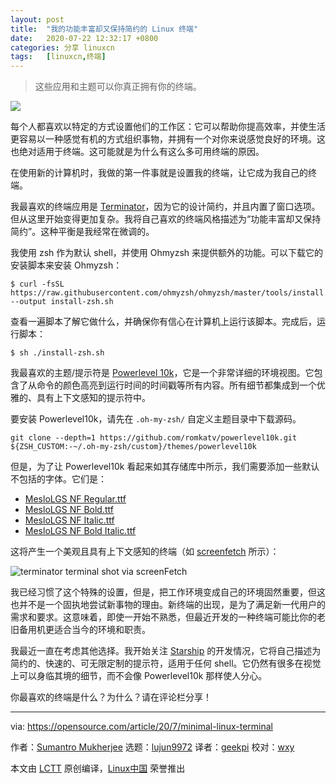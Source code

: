 ```yaml
---
layout: post
title:	"我的功能丰富却又保持简约的 Linux 终端"
date:	2020-07-22 12:32:17 +0800 
categories:	分享 linuxcn 
tags:	[linuxcn,终端]
---
```




> 
> 这些应用和主题可以你真正拥有你的终端。
> 
> 
> 


![](/Asserts/Images//attachment/album/202007/22/123206g5t5mmz5ozdt5f5m.jpg)


每个人都喜欢以特定的方式设置他们的工作区：它可以帮助你提高效率，并使生活更容易以一种感觉有机的方式组织事物，并拥有一个对你来说感觉良好的环境。这也绝对适用于终端。这可能就是为什么有这么多可用终端的原因。


在使用新的计算机时，我做的第一件事就是设置我的终端，让它成为我自己的终端。


我最喜欢的终端应用是 [Terminator](https://terminator-gtk3.readthedocs.io/en/latest/)，因为它的设计简约，并且内置了窗口选项。但从这里开始变得更加复杂。我将自己喜欢的终端风格描述为“功能丰富却又保持简约”。这种平衡是我经常在微调的。


我使用 zsh 作为默认 shell，并使用 Ohmyzsh 来提供额外的功能。可以下载它的安装脚本来安装 Ohmyzsh：



```
$ curl -fsSL https://raw.githubusercontent.com/ohmyzsh/ohmyzsh/master/tools/install.sh --output install-zsh.sh

```

查看一遍脚本了解它做什么，并确保你有信心在计算机上运行该脚本。完成后，运行脚本：



```
$ sh ./install-zsh.sh

```

我最喜欢的主题/提示符是 [Powerlevel 10k](https://github.com/romkatv/powerlevel10k)，它是一个非常详细的环境视图。它包含了从命令的颜色高亮到运行时间的时间戳等所有内容。所有细节都集成到一个优雅的、具有上下文感知的提示符中。


要安装 Powerlevel10k，请先在 `.oh-my-zsh/` 自定义主题目录中下载源码。



```
git clone --depth=1 https://github.com/romkatv/powerlevel10k.git
${ZSH_CUSTOM:-~/.oh-my-zsh/custom}/themes/powerlevel10k

```

但是，为了让 Powerlevel10k 看起来如其存储库中所示，我们需要添加一些默认不包括的字体。它们是：


* [MesloLGS NF Regular.ttf](https://github.com/romkatv/powerlevel10k-media/raw/master/MesloLGS%20NF%20Regular.ttf)
* [MesloLGS NF Bold.ttf](https://github.com/romkatv/powerlevel10k-media/raw/master/MesloLGS%20NF%20Bold.ttf)
* [MesloLGS NF Italic.ttf](https://github.com/romkatv/powerlevel10k-media/raw/master/MesloLGS%20NF%20Italic.ttf)
* [MesloLGS NF Bold Italic.ttf](https://github.com/romkatv/powerlevel10k-media/raw/master/MesloLGS%20NF%20Bold%20Italic.ttf)


这将产生一个美观且具有上下文感知的终端（如 [screenfetch](https://github.com/KittyKatt/screenFetch) 所示）：


![terminator terminal shot via screenFetch](/Asserts/Images//attachment/album/202007/22/123237vma2gpvy2a2ggua4.png "terminator terminal shot via screenFetch ")


我已经习惯了这个特殊的设置，但是，把工作环境变成自己的环境固然重要，但这也并不是一个固执地尝试新事物的理由。新终端的出现，是为了满足新一代用户的需求和要求。这意味着，即使一开始不熟悉，但最近开发的一种终端可能比你的老旧备用机更适合当今的环境和职责。


我最近一直在考虑其他选择。我开始关注 [Starship](https://starship.rs/) 的开发情况，它将自己描述为简约的、快速的、可无限定制的提示符，适用于任何 shell。它仍然有很多在视觉上可以身临其境的细节，而不会像 Powerlevel10k 那样使人分心。


你最喜欢的终端是什么？为什么？请在评论栏分享！




---


via: <https://opensource.com/article/20/7/minimal-linux-terminal>


作者：[Sumantro Mukherjee](https://opensource.com/users/sumantro) 选题：[lujun9972](https://github.com/lujun9972) 译者：[geekpi](https://github.com/geekpi) 校对：[wxy](https://github.com/wxy)


本文由 [LCTT](https://github.com/LCTT/TranslateProject) 原创编译，[Linux中国](https://linux.cn/) 荣誉推出
